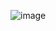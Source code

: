 ![image](https://github.com/premasagarbontula/random-quotes-generator/assets/137033028/80a11689-0813-49e2-b135-83301a635b15)
